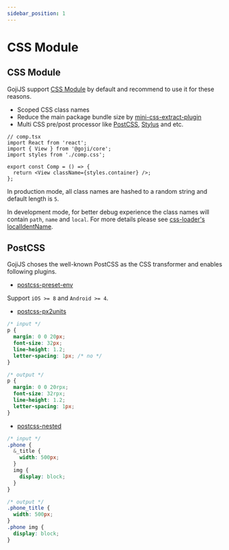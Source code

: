 ```yaml
---
sidebar_position: 1
---
```


# CSS Module

## CSS Module

GojiJS support [CSS Module](https://github.com/css-modules/css-modules) by default and recommend to
use it for these reasons.

- Scoped CSS class names
- Reduce the main package bundle size by
  [mini-css-extract-plugin](https://github.com/webpack-contrib/mini-css-extract-plugin)
- Multi CSS pre/post processor like [PostCSS](https://github.com/postcss/postcss),
  [Stylus](http://stylus-lang.com/) and etc.

```tsx
// comp.tsx
import React from 'react';
import { View } from '@goji/core';
import styles from './comp.css';

export const Comp = () => {
  return <View className={styles.container} />;
};
```

In production mode, all class names are hashed to a random string and default length is `5`.

In development mode, for better debug experience the class names will contain `path`, `name` and
`local`. For more details please see
[css-loader's localIdentName](https://github.com/webpack-contrib/css-loader#localidentname).

## PostCSS

GojiJS choses the well-known PostCSS as the CSS transformer and enables following plugins.

- [postcss-preset-env](https://github.com/csstools/postcss-preset-env)

Support `iOS >= 8` and `Android >= 4`.

- [postcss-px2units](https://github.com/yingye/postcss-px2units)

```css
/* input */
p {
  margin: 0 0 20px;
  font-size: 32px;
  line-height: 1.2;
  letter-spacing: 1px; /* no */
}

/* output */
p {
  margin: 0 0 20rpx;
  font-size: 32rpx;
  line-height: 1.2;
  letter-spacing: 1px;
}
```

- [postcss-nested](https://github.com/postcss/postcss-nested)

```css
/* input */
.phone {
  &_title {
    width: 500px;
  }
  img {
    display: block;
  }
}

/* output */
.phone_title {
  width: 500px;
}
.phone img {
  display: block;
}
```
